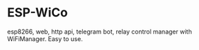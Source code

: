 # ESP-WiCo
esp8266, web, http api, telegram bot, relay control manager with WiFiManager. Easy to use.
